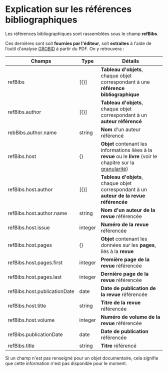# Explication sur les références bibliographiques

Les références bibliographiques sont rassemblées sous le champ **refBibs**.

Ces dernières sont soit **fournies par l'éditeur**, soit **extraites** à l'aide de l’outil d'analyse [GROBID](https://github.com/kermitt2/grobid) à partir du PDF. On y retrouvera :

| Champs | Type | Détails |
| --- | --- | --- |
| refBibs | \[{}\] | **Tableau d'objets**, chaque objet correspondant à une **référence bibliographique** |
| refBibs.author | \[{}\] | **Tableau d'objets**, chaque objet correspondant à un **auteur référencé** |
| rebBibs.author.name | string | **Nom** d'un auteur référencé |
| refBibs.host | {} | **Objet** contenant les informations liées à la **revue** ou le **livre** \(voir le chapitre sur la [granularité](explication-sur-la-granularite.md)\) |
| refBibs.host.author | \[{}\] | **Tableau d'objets**, chaque objet correspondant à un **auteur de la revue référencée** |
| refBibs.host.author.name | string | **Nom d'un auteur de la revue** référencée |
| refBibs.host.issue | integer | **Numéro de la revue** référencée |
| refBibs.host.pages | {} | **Objet** contenant les données sur les **pages**, liés à la **revue** |
| refBibs.host.pages.first | integer | **Première page de la revue** référencée |
| refBibs.host.pages.last | integer | **Dernière page de la revue** référencée |
| refBibs.host.publicationDate | date | **Date de publication de la revue** référencée |
| refBibs.host.title | string | **Titre de la revue** référencée |
| refBibs.host.volume | integer | **Numéro de volume de la revue** référencée |
| refBibs.publicationDate | date | **Date de publication** référencée |
| refBibs.title | string | **Titre** référencé |

Si un champ n'est pas renseigné pour un objet documentaire, cela signifie que cette information n'est pas disponible pour le moment.

